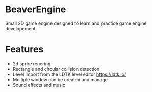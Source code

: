 # BeaverEngine
Small 2D game engine designed to learn and practice game engine developement

# Features
- 2d sprire renering
- Rectangle and circular collision detection
- Level import from the LDTK level editor https://ldtk.io/
-  Multiple window can be created and manage
-  Sound effects and music

